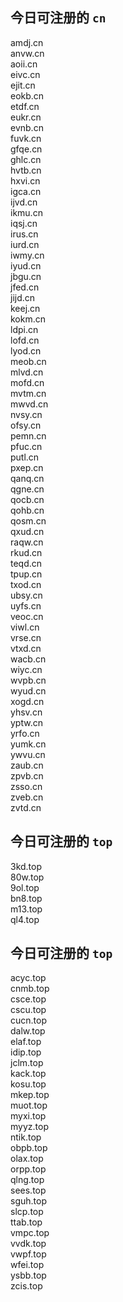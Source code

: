 
## 今日可注册的 `cn`
>
amdj.cn   
anvw.cn   
aoii.cn   
eivc.cn   
ejit.cn   
eokb.cn   
etdf.cn   
eukr.cn   
evnb.cn   
fuvk.cn   
gfqe.cn   
ghlc.cn   
hvtb.cn   
hxvi.cn   
igca.cn   
ijvd.cn   
ikmu.cn   
iqsj.cn   
irus.cn   
iurd.cn   
iwmy.cn   
iyud.cn   
jbgu.cn   
jfed.cn   
jijd.cn   
keej.cn   
kokm.cn   
ldpi.cn   
lofd.cn   
lyod.cn   
meob.cn   
mlvd.cn   
mofd.cn   
mvtm.cn   
mwvd.cn   
nvsy.cn   
ofsy.cn   
pemn.cn   
pfuc.cn   
putl.cn   
pxep.cn   
qanq.cn   
qgne.cn   
qocb.cn   
qohb.cn   
qosm.cn   
qxud.cn   
raqw.cn   
rkud.cn   
teqd.cn   
tpup.cn   
txod.cn   
ubsy.cn   
uyfs.cn   
veoc.cn   
viwl.cn   
vrse.cn   
vtxd.cn   
wacb.cn   
wiyc.cn   
wvpb.cn   
wyud.cn   
xogd.cn   
yhsv.cn   
yptw.cn   
yrfo.cn   
yumk.cn   
ywvu.cn   
zaub.cn   
zpvb.cn   
zsso.cn   
zveb.cn   
zvtd.cn   


## 今日可注册的 `top`
>
3kd.top   
80w.top   
9ol.top   
bn8.top   
m13.top   
ql4.top   


## 今日可注册的 `top`
>
acyc.top   
cnmb.top   
csce.top   
cscu.top   
cucn.top   
dalw.top   
elaf.top   
idip.top   
jclm.top   
kack.top   
kosu.top   
mkep.top   
muot.top   
myxi.top   
myyz.top   
ntik.top   
obpb.top   
olax.top   
orpp.top   
qlng.top   
sees.top   
sguh.top   
slcp.top   
ttab.top   
vmpc.top   
vvdk.top   
vwpf.top   
wfei.top   
ysbb.top   
zcis.top   

